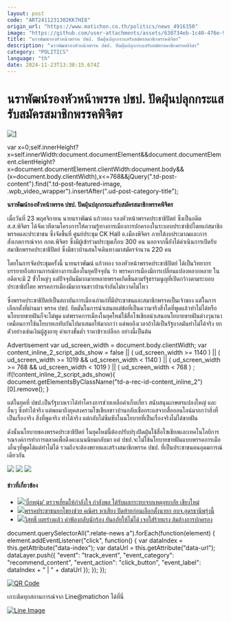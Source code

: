 ```yaml
---
layout: post
code: "ART2411231302KK7HI8"
origin_url: "https://www.matichon.co.th/politics/news_4916350"
image: "https://github.com/user-attachments/assets/630734eb-1c40-476e-909c-f4f856d0af0d"
title: "นราพัฒน์รองหัวหน้าพรรค ปชป. ปัดฝุ่นปลุกกระแสรับสมัครสมาชิกพรรคพิจิตร"
description: "นราพัฒน์รองหัวหน้าพรรค ปชป. ปัดฝุ่นปลุกกระแสรับสมัครสมาชิกพรรคพิจิตร"
category: "POLITICS"
language: "th"
date: 2024-11-23T13:38:15.674Z
---
```


# นราพัฒน์รองหัวหน้าพรรค ปชป. ปัดฝุ่นปลุกกระแสรับสมัครสมาชิกพรรคพิจิตร

[![](https://www.matichon.co.th/wp-content/uploads/2024/11/1-303.jpg "1")](https://www.matichon.co.th/wp-content/uploads/2024/11/1-303.jpg)

var x=0;self.innerHeight?x=self.innerWidth:document.documentElement&&document.documentElement.clientHeight?x=document.documentElement.clientWidth:document.body&&(x=document.body.clientWidth),x<=768&&jQuery(".td-post-content").find(".td-post-featured-image, .wpb\_video\_wrapper").insertAfter(".ud-post-category-title");

**นราพัฒน์รองหัวหน้าพรรค ปชป. ปัดฝุ่นปลุกกระแสรับสมัครสมาชิกพรรคพิจิตร**

เมื่อวันที่ 23 พฤศจิกายน นายนราพัฒน์ แก้วทอง รองหัวหน้าพรรคประชาธิปัตย์ ซึ่งเป็นอดีต ส.ส.พิจิตร ได้จัดเวทีตามโครงการให้ความรู้ทางการเมืองการปกครองในระบอบประชาธิปไตยแก่สมาชิกพรรคและประชาชน ซึ่งจัดขึ้นที่ ศูนย์ประชุม CK Hall อ.เมืองพิจิตร ภายใต้งบประมาณและการสังเกตการณ์จาก กกต.พิจิตร ซึ่งมีผู้เข้าร่วมประชุมเกือบ 300 คน นอกจากนี้ยังได้ดำเนินการเปิดรับสมาชิกพรรคประชาธิปัตย์ ซึ่งมีชาวบ้านสนใจเดินทางมาสมัครจำนวน 220 คน

โดยในการจัดประชุมครั้งนี้ นายนราพัฒน์ แก้วทอง รองหัวหน้าพรรคประชาธิปัตย์ ได้เป็นวิทยากรบรรยายถึงสถานการณ์ทางการเมืองในยุคปัจจุบัน ว่า พรรคการเมืองมีการเปลี่ยนแปลงหลากหลาย ในอดีตจะมี 2 ขั้วใหญ่ๆ แต่ปัจจุบันมีมากมายหลายพรรคเกิดขึ้นตามรัฐธรรมนูญที่เปิดกว้างตามระบอบประชาธิปไตย พรรคการเมืองมีมากจนชาวบ้านจำกันไม่หวาดไม่ไหว

ซึ่งพรรคประชาธิปัตย์เป็นสถาบันการเมืองเก่าแก่ที่มีประชาชนและสมาชิกพรรคเป็นเจ้าของ แต่ในการเลือกตั้งที่ผ่านมา พรรค ปชป. ยึดมั่นในการนำเสนอแต่ข้อที่เป็นความจริงสิ่งใดที่พูดแล้วทำไม่ได้หรือนโยบายขายฝันก็จะไม่พูด แต่พรรคการเมืองในยุคใหม่ใช้สื่อโซเชียลนำเสนอนโยบายขายฝันต่างๆนานา เหมือนการใช้นโยบายเกทับกันไปมาเสมอให้มากกว่า แต่พอถึงเวลาถ้าได้เป็นรัฐบาลมันทำไม่ได้จริง ยกตัวอย่างเช่นเงินผู้สูงอายุ ค่าแรงขั้นต่ำ ราคาข้าวเปลือก อย่างนี้เป็นต้น

Advertisement var ud\_screen\_width = document.body.clientWidth; var content\_inline\_2\_script\_ads\_show = false || ( ud\_screen\_width >= 1140 ) || ( ud\_screen\_width >= 1019 && ud\_screen\_width < 1140 ) || ( ud\_screen\_width >= 768 && ud\_screen\_width < 1019 ) || ( ud\_screen\_width < 768 ) ; if(!content\_inline\_2\_script\_ads\_show){ document.getElementsByClassName("td-a-rec-id-content\_inline\_2")\[0\].remove(); }

แต่ในยุคที่ ปชป.เป็นรัฐบาลเราได้ทำโครงการช่วยเหลือค่าเก็บเกี่ยว สนับสนุนเกษตรแปลงใหญ่ และอื่นๆ ซึ่งทำได้จริง แต่พอมาถึงยุคสงครามโซเชียลชาวบ้านกลับเชื่อกระแสจากสื่อออนไลน์มากกว่าสิ่งที่เป็นเรื่องจริง สิ่งที่พูดจริง ทำได้จริง แต่กลับไม่ซึมซับในนโยบายที่เป็นเรื่องจริงไม่ได้ขายฝัน

ดังนั้นนโยบายของพรรคประชาธิปัตย์ ในยุคใหม่นี้ต้องปรับปรุงปัดฝุ่นใช้สื่อโซเชียลและเทคโนโลยีการรณรงค์การทำการตลาดเพื่อดึงคะแนนนิยมกลับมา แต่ ปชป.จะไม่ใช้นโยบายขายฝันแบบพรรคการเมืองอื่นๆที่พูดได้แต่ทำไม่ได้ รวมถึงจะต้องขยายและสร้างสมาชิกพรรค ปชป. ที่เป็นประชาชนคนอุดมการณ์เดียวกัน

![](https://www.matichon.co.th/wp-content/uploads/2024/11/1732364748640.jpg) ![](https://www.matichon.co.th/wp-content/uploads/2024/11/1732364761691.jpg) ![](https://www.matichon.co.th/wp-content/uploads/2024/11/1732364787834_gKgVK0d.jpg)

#### ข่าวที่เกี่ยวข้อง

*   [![](https://www.matichon.co.th/wp-content/uploads/2024/11/11-207.jpg)‘บิ๊กหนุ่ม’ ตรวจเยี่ยมให้กำลังใจ กำลังพล ได้รับผลกระทบจากเหตุอุทกภัย เชียงใหม่](https://www.matichon.co.th/politics/news_4916197)
*   [![](https://www.matichon.co.th/wp-content/uploads/2024/11/1-299.jpg)พรรคประชาชนยกโขยงช่วย คณิศร หาเสียง ปิดท้ายก่อนเลือกตั้งนายก อบจ.อุดรธานีพรุ่งนี้](https://www.matichon.co.th/politics/news_4916070)
*   [![](https://www.matichon.co.th/wp-content/uploads/2024/11/kongdee456.jpg)วิสุทธิ์ เผยร่างแล้ว คำฟ้องกลับนักร้อง ยันอภัยให้ไม่ได้ เจอใส่ร้ายแรง ล้มล้างการปกครอง](https://www.matichon.co.th/politics/news_4915996)

document.querySelectorAll(".relate-news a").forEach(function(element) { element.addEventListener("click", function() { var dataIndex = this.getAttribute("data-index"); var dataUrl = this.getAttribute("data-url"); dataLayer.push({ "event": "track\_event", "event\_category": "recommend\_content", "event\_action": "click\_button", "event\_label": dataIndex + " | " + dataUrl }); }); });

[![QR Code](https://www.matichon.co.th/wp-content/uploads/2023/07/wob1371z.jpg)](https://lin.ee/ht0nDxX)

เกาะติดทุกสถานการณ์จาก Line@matichon ได้ที่นี่

[![Line Image](https://www.matichon.co.th/wp-content/uploads/2023/07/th.png)](https://lin.ee/ht0nDxX)
